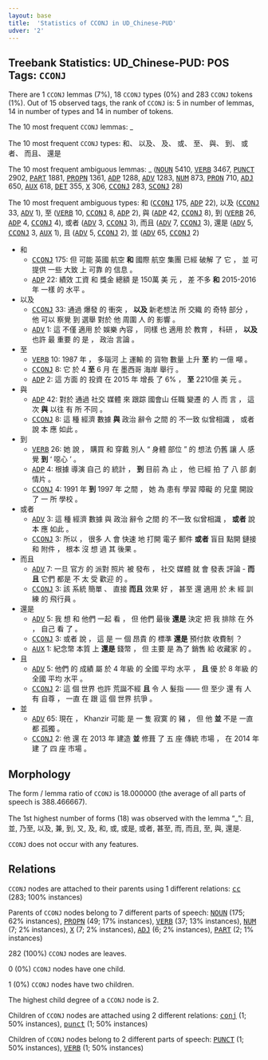 ```yaml
---
layout: base
title:  'Statistics of CCONJ in UD_Chinese-PUD'
udver: '2'
---
```


## Treebank Statistics: UD_Chinese-PUD: POS Tags: `CCONJ`

There are 1 `CCONJ` lemmas (7%), 18 `CCONJ` types (0%) and 283 `CCONJ` tokens (1%).
Out of 15 observed tags, the rank of `CCONJ` is: 5 in number of lemmas, 14 in number of types and 14 in number of tokens.

The 10 most frequent `CCONJ` lemmas: _

The 10 most frequent `CCONJ` types:  和、 以及、 及、 或、 至、 與、 到、 或者、 而且、 還是

The 10 most frequent ambiguous lemmas: _ (<tt><a href="zh_pud-pos-NOUN.html">NOUN</a></tt> 5410, <tt><a href="zh_pud-pos-VERB.html">VERB</a></tt> 3467, <tt><a href="zh_pud-pos-PUNCT.html">PUNCT</a></tt> 2902, <tt><a href="zh_pud-pos-PART.html">PART</a></tt> 1881, <tt><a href="zh_pud-pos-PROPN.html">PROPN</a></tt> 1361, <tt><a href="zh_pud-pos-ADP.html">ADP</a></tt> 1288, <tt><a href="zh_pud-pos-ADV.html">ADV</a></tt> 1283, <tt><a href="zh_pud-pos-NUM.html">NUM</a></tt> 873, <tt><a href="zh_pud-pos-PRON.html">PRON</a></tt> 710, <tt><a href="zh_pud-pos-ADJ.html">ADJ</a></tt> 650, <tt><a href="zh_pud-pos-AUX.html">AUX</a></tt> 618, <tt><a href="zh_pud-pos-DET.html">DET</a></tt> 355, <tt><a href="zh_pud-pos-X.html">X</a></tt> 306, <tt><a href="zh_pud-pos-CCONJ.html">CCONJ</a></tt> 283, <tt><a href="zh_pud-pos-SCONJ.html">SCONJ</a></tt> 28)

The 10 most frequent ambiguous types:  和 (<tt><a href="zh_pud-pos-CCONJ.html">CCONJ</a></tt> 175, <tt><a href="zh_pud-pos-ADP.html">ADP</a></tt> 22), 以及 (<tt><a href="zh_pud-pos-CCONJ.html">CCONJ</a></tt> 33, <tt><a href="zh_pud-pos-ADV.html">ADV</a></tt> 1), 至 (<tt><a href="zh_pud-pos-VERB.html">VERB</a></tt> 10, <tt><a href="zh_pud-pos-CCONJ.html">CCONJ</a></tt> 8, <tt><a href="zh_pud-pos-ADP.html">ADP</a></tt> 2), 與 (<tt><a href="zh_pud-pos-ADP.html">ADP</a></tt> 42, <tt><a href="zh_pud-pos-CCONJ.html">CCONJ</a></tt> 8), 到 (<tt><a href="zh_pud-pos-VERB.html">VERB</a></tt> 26, <tt><a href="zh_pud-pos-ADP.html">ADP</a></tt> 4, <tt><a href="zh_pud-pos-CCONJ.html">CCONJ</a></tt> 4), 或者 (<tt><a href="zh_pud-pos-ADV.html">ADV</a></tt> 3, <tt><a href="zh_pud-pos-CCONJ.html">CCONJ</a></tt> 3), 而且 (<tt><a href="zh_pud-pos-ADV.html">ADV</a></tt> 7, <tt><a href="zh_pud-pos-CCONJ.html">CCONJ</a></tt> 3), 還是 (<tt><a href="zh_pud-pos-ADV.html">ADV</a></tt> 5, <tt><a href="zh_pud-pos-CCONJ.html">CCONJ</a></tt> 3, <tt><a href="zh_pud-pos-AUX.html">AUX</a></tt> 1), 且 (<tt><a href="zh_pud-pos-ADV.html">ADV</a></tt> 5, <tt><a href="zh_pud-pos-CCONJ.html">CCONJ</a></tt> 2), 並 (<tt><a href="zh_pud-pos-ADV.html">ADV</a></tt> 65, <tt><a href="zh_pud-pos-CCONJ.html">CCONJ</a></tt> 2)


* 和
  * <tt><a href="zh_pud-pos-CCONJ.html">CCONJ</a></tt> 175: 但 可能 英國 航空 <b>和</b> 國際 航空 集團 已經 破解 了 它 ， 並 可 提供 一些 大致 上 可靠 的 信息 。
  * <tt><a href="zh_pud-pos-ADP.html">ADP</a></tt> 22: 績效 工資 和 獎金 總額 是 150萬 美 元 ， 差 不多 <b>和</b> 2015-2016 年 一樣 的 水平 。
* 以及
  * <tt><a href="zh_pud-pos-CCONJ.html">CCONJ</a></tt> 33: 通過 爆發 的 衝突 ， <b>以及</b> 新老想法 所 交織 的 奇特 部分 ， 他 可以 察覺 到 選舉 對於 他 周圍 人 的 影響 。
  * <tt><a href="zh_pud-pos-ADV.html">ADV</a></tt> 1: 這 不僅 適用 於 娛樂 內容 ， 同樣 也 適用 於 教育 ， 科研 ， <b>以及</b> 也許 最 重要 的 是 ， 政治 言論 。
* 至
  * <tt><a href="zh_pud-pos-VERB.html">VERB</a></tt> 10: 1987 年 ， 多瑙河 上 運輸 的 貨物 數量 上升 <b>至</b> 約 一億 噸 。
  * <tt><a href="zh_pud-pos-CCONJ.html">CCONJ</a></tt> 8: 它 於 4 <b>至</b> 6 月 在 墨西哥 海岸 舉行 。
  * <tt><a href="zh_pud-pos-ADP.html">ADP</a></tt> 2: 這 方面 的 投資 在 2015 年 增長 了 6% ， <b>至</b> 2210億 美 元 。
* 與
  * <tt><a href="zh_pud-pos-ADP.html">ADP</a></tt> 42: 對於 通過 社交 媒體 來 跟踪 國會山 任職 變遷 的 人 而 言 ， 這 次 <b>與</b> 以往 有 所 不同 。
  * <tt><a href="zh_pud-pos-CCONJ.html">CCONJ</a></tt> 8: 這 種 經濟 數據 <b>與</b> 政治 辭令 之間 的 不一致 似曾相識 ， 或者 說 本 應 如此 。
* 到
  * <tt><a href="zh_pud-pos-VERB.html">VERB</a></tt> 26: 她 說 ， 購買 和 穿戴 別人 “ 身體 部位 ” 的 想法 仍舊 讓 人 感覺 <b>到</b> ‘ 噁心 ’ 。
  * <tt><a href="zh_pud-pos-ADP.html">ADP</a></tt> 4: 根據 導演 自己 的 統計 ， <b>到</b> 目前 為 止 ， 他 已經 拍 了 八 部 劇情片 。
  * <tt><a href="zh_pud-pos-CCONJ.html">CCONJ</a></tt> 4: 1991 年 <b>到</b> 1997 年 之間 ， 她 為 患有 學習 障礙 的 兒童 開設 了 一 所 學校 。
* 或者
  * <tt><a href="zh_pud-pos-ADV.html">ADV</a></tt> 3: 這 種 經濟 數據 與 政治 辭令 之間 的 不一致 似曾相識 ， <b>或者</b> 說 本 應 如此 。
  * <tt><a href="zh_pud-pos-CCONJ.html">CCONJ</a></tt> 3: 所以 ， 很多 人 會 快速 地 打開 電子 郵件 <b>或者</b> 盲目 點開 鏈接 和 附件 ， 根本 沒 想 過 其 後果 。
* 而且
  * <tt><a href="zh_pud-pos-ADV.html">ADV</a></tt> 7: 一旦 官方 的 派對 照片 被 發布 ， 社交 媒體 就 會 發表 評論 - <b>而且</b> 它們 都是 不 太 受 歡迎 的 。
  * <tt><a href="zh_pud-pos-CCONJ.html">CCONJ</a></tt> 3: 該 系統 簡單 、 直接 <b>而且</b> 效果 好 ， 甚至 還 適用 於 未 經 訓練 的 飛行員 。
* 還是
  * <tt><a href="zh_pud-pos-ADV.html">ADV</a></tt> 5: 我 想 和 他們 一起 看 ， 但 他們 最後 <b>還是</b> 決定 把 我 排除 在 外 ， 自己 看 了 。
  * <tt><a href="zh_pud-pos-CCONJ.html">CCONJ</a></tt> 3: 或者 說 ， 這 是 一 個 昂貴 的 標準 <b>還是</b> 預付款 收費制 ？
  * <tt><a href="zh_pud-pos-AUX.html">AUX</a></tt> 1: 紀念幣 本質 上 <b>還是</b> 錢幣 ， 但 主要 是 為了 銷售 給 收藏家 的 。
* 且
  * <tt><a href="zh_pud-pos-ADV.html">ADV</a></tt> 5: 他們 的 成績 屬 於 4 年級 的 全國 平均 水平 ， <b>且</b> 優 於 8 年級 的 全國 平均 水平 。
  * <tt><a href="zh_pud-pos-CCONJ.html">CCONJ</a></tt> 2: 這 個 世界 也許 荒誕不經 <b>且</b> 令 人 髮指 —— 但 至少 還 有 人 有 自尊 ， 一直 在 跟 這 個 世界 抗爭 。
* 並
  * <tt><a href="zh_pud-pos-ADV.html">ADV</a></tt> 65: 現在 ， Khanzir 可能 是 一 隻 寂寞 的 豬 ， 但 他 <b>並</b> 不是 一直 都 孤獨 。
  * <tt><a href="zh_pud-pos-CCONJ.html">CCONJ</a></tt> 2: 他 還 在 2013 年 建造 <b>並</b> 修葺 了 五 座 傳統 市場 ， 在 2014 年 建 了 四 座 市場 。

## Morphology

The form / lemma ratio of `CCONJ` is 18.000000 (the average of all parts of speech is 388.466667).

The 1st highest number of forms (18) was observed with the lemma “_”: 且, 並, 乃至, 以及, 兼, 到, 又, 及, 和, 或, 或是, 或者, 甚至, 而, 而且, 至, 與, 還是.

`CCONJ` does not occur with any features.


## Relations

`CCONJ` nodes are attached to their parents using 1 different relations: <tt><a href="zh_pud-dep-cc.html">cc</a></tt> (283; 100% instances)

Parents of `CCONJ` nodes belong to 7 different parts of speech: <tt><a href="zh_pud-pos-NOUN.html">NOUN</a></tt> (175; 62% instances), <tt><a href="zh_pud-pos-PROPN.html">PROPN</a></tt> (49; 17% instances), <tt><a href="zh_pud-pos-VERB.html">VERB</a></tt> (37; 13% instances), <tt><a href="zh_pud-pos-NUM.html">NUM</a></tt> (7; 2% instances), <tt><a href="zh_pud-pos-X.html">X</a></tt> (7; 2% instances), <tt><a href="zh_pud-pos-ADJ.html">ADJ</a></tt> (6; 2% instances), <tt><a href="zh_pud-pos-PART.html">PART</a></tt> (2; 1% instances)

282 (100%) `CCONJ` nodes are leaves.

0 (0%) `CCONJ` nodes have one child.

1 (0%) `CCONJ` nodes have two children.

The highest child degree of a `CCONJ` node is 2.

Children of `CCONJ` nodes are attached using 2 different relations: <tt><a href="zh_pud-dep-conj.html">conj</a></tt> (1; 50% instances), <tt><a href="zh_pud-dep-punct.html">punct</a></tt> (1; 50% instances)

Children of `CCONJ` nodes belong to 2 different parts of speech: <tt><a href="zh_pud-pos-PUNCT.html">PUNCT</a></tt> (1; 50% instances), <tt><a href="zh_pud-pos-VERB.html">VERB</a></tt> (1; 50% instances)

